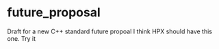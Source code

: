 # future_proposal
Draft for a new C++ standard future propoal
I think HPX should have this one. Try it
